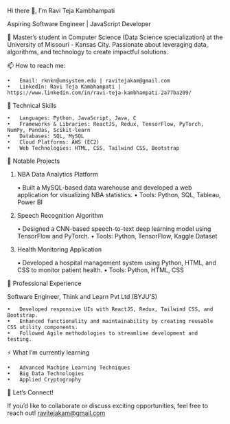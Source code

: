 Hi there 👋, I’m Ravi Teja Kambhampati

Aspiring Software Engineer | JavaScript Developer

🌟 Master’s student in Computer Science (Data Science specialization) at the University of Missouri - Kansas City. Passionate about leveraging data, algorithms, and technology to create impactful solutions.

📫 How to reach me:

	•	Email: rknkn@umsystem.edu | ravitejakam@gmail.com
	•	LinkedIn: Ravi Teja Kambhampati | https://www.linkedin.com/in/ravi-teja-kambhampati-2a77ba209/

🚀 Technical Skills

	•	Languages: Python, JavaScript, Java, C
	•	Frameworks & Libraries: ReactJS, Redux, TensorFlow, PyTorch, NumPy, Pandas, Scikit-learn
	•	Databases: SQL, MySQL
	•	Cloud Platforms: AWS (EC2)
	•	Web Technologies: HTML, CSS, Tailwind CSS, Bootstrap

📂 Notable Projects

1. NBA Data Analytics Platform

	•	Built a MySQL-based data warehouse and developed a web application for visualizing NBA statistics.
	•	Tools: Python, SQL, Tableau, Power BI

2. Speech Recognition Algorithm

	•	Designed a CNN-based speech-to-text deep learning model using TensorFlow and PyTorch.
	•	Tools: Python, TensorFlow, Kaggle Dataset

3. Health Monitoring Application

	•	Developed a hospital management system using Python, HTML, and CSS to monitor patient health.
	•	Tools: Python, HTML, CSS

💼 Professional Experience

Software Engineer, Think and Learn Pvt Ltd (BYJU’S)

	•	Developed responsive UIs with ReactJS, Redux, Tailwind CSS, and Bootstrap.
	•	Enhanced functionality and maintainability by creating reusable CSS utility components.
	•	Followed Agile methodologies to streamline development and testing.

⚡ What I’m currently learning

	•	Advanced Machine Learning Techniques
	•	Big Data Technologies
	•	Applied Cryptography

💬 Let’s Connect!

If you’d like to collaborate or discuss exciting opportunities, feel free to reach out!
ravitejakam@gmail.com
